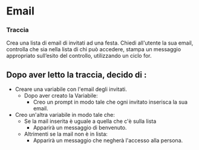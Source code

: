 # Email
### Traccia
Crea una lista di email di invitati ad una festa.
Chiedi all'utente la sua email, controlla che sia nella lista di chi può accedere, stampa un messaggio appropriato sull’esito del controllo, utilizzando un ciclo for.
## Dopo aver letto la traccia, decido di :
 - Creare una variabile con  l'email degli invitati.
   - Dopo aver creato la Variabile:
     - Creo un prompt in modo tale che ogni invitato inserisca la sua email.
- Creo un'altra variabile in modo tale che:
  - Se la mail inserita è uguale a quella che c'è sulla lista 
    - Apparirà un messaggio di benvenuto.
  - Altrimenti se la mail non è in lista:
    - Apparirà un messaggio che negherà l'accesso alla persona.